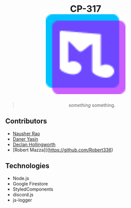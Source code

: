<h1 align="center">
  CP-317
  <br>
  <a href=""><img src="public/icon.png" width="250"/></a>
</h1>

<blockquote align="center">
  <em>something</em> something.
</blockquote>

## Contributors
- [Nausher Rao](https://www.github.com/sherrao)<br>
- [Daner Yasin](https://github.com/danerkestey)<br>
- [Declan Hollingworth](https://github.com/wowitsdeclan)<br>
- [Robert Mazza]((https://github.com/Robert336)<br>

## Technologies
- Node.js
- Google Firestore
- StyledComponents
- discord.js
- js-logger

